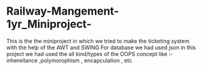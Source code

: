 # Railway-Mangement-1yr_Miniproject-

This is the the miniproject in which we tried to make the ticketing system
with the help of the AWT and SWING
For database we had used json 
in this project we had used the all kind/types of the OOPS concept
like :- inhereitance ,polymorophism , encapculation , etc
